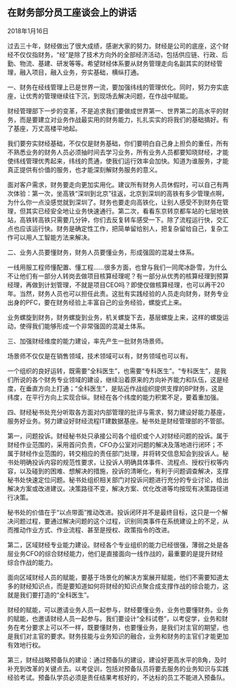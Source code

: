 ## 在财务部分员工座谈会上的讲话

2018年1月16日



过去三十年，财经做出了很大成绩，感谢大家的努力。财经是公司的底座，这个财经不仅仅指财务，“经”是除了技术方向外的全部经济活动，包括供应链、行政、后勤、物流、基建、研发等等。希望财经体系要从财务管理走向名副其实的财经管理，融入项目，融入业务，夯实基础，横纵打通。

一、财务在经线管理上已是世界一流，要加强纬线的管理优化。同时，努力夯实底座，让优秀的管理继续往下沉，到现场去解决问题，在作战中赋能。

财经管理部下一步的变革，不是追求我们要做成世界第一、世界第二的高水平的财务，而是要建立对业务作战最实用的财务能力，扎扎实实的将我们的基础搞好。有了基座，万丈高楼平地起。

我们要夯实财经基础，不仅仅是财务基础，你们要明白自己身上担负的重任，所有不熟悉业务的财务人员必须抽时间去学习业务，所有业务人员都要知晓财经，才能使纬线管理优秀起来，纬线的贯通，使我们运行效率会加快。知道为谁服务，才能真正提供有价值的服务，也才能深刻解财务服务的意义。

面对客户需求，财务要走向更加实用化。建议所有财务人员休假时，可以自己有两次体验：第一次，坐高铁“深圳到北京”往返，北京到深圳的高铁有多少管理点啊，为什么你一点没感觉就到深圳了。财务也要走向高铁化，让别人感受不到财务在管理，但其实已经安全地让业务快速通行。第二次，看看东京转京都车站的七层地铁站，高铁转高铁只需要几分钟，你们去反复转车感受一下。除了流程运行快，交汇点也应该运行快。财务是确定性工作，把简单留给别人，把复杂留给自己，复杂工作可以用人工智能方法来解决。

二、业务人员要懂财务，财务人员要懂业务，形成强固的混凝土体系。

一线用服工程师懂配置、懂工程……很多方面，也曾与我们一同爬冰卧雪，为什么不让他们有一部分人转岗去做项目核算经理呢？有一部分从优秀的核算经理到预算经理，再做到计划管理，不就是项目CEO吗？即使仅做核算经理，也可以再干20年。当然，财务人员也可以担任此责。这批有实践经验的人员走向财务，财务专业出身的PFC，要在财务经验上丰富自己的业务经验，螺旋式上来。

业务螺旋到财务，财务螺旋到业务，机关螺旋下去，基层螺旋上来，这样的螺旋运动，使得我们能够形成一个非常强固的混凝土体系。

三、加强财经维度的能力建设，率先产生一批财务场景师。

场景师不仅仅是在销售领域，技术领域可以有，财务领域也可以有。

一个组织的良好运转，既需要“全科医生”，也需要“专科医生”。“专科医生”，是我们所说的各个财务专业领域的建设，继续沿着原来的方向补齐能力和队伍，这是经度，在垂直方向上打通；“全科医生”，是贴近作战组织提供支撑的BP财务，这是纬度，在平行方向上实现合纵。财经在各个纬度的能力积累不足，要着重加强。

四、财经秘书处充分听取各方面对内部管理的批评与需求，努力建设好能力基座，服务好业务。努力建设好财经流程IT建数据基座。秘书处是财经管理部的不管部。

第一，问题投诉。财经秘书处只承接公司各个组织或个人对财经问题的投诉。属于财经作业范围的，采用首问负责，CFO办公室对问题的解决及落地进行闭环；不属于财经作业范围的，转交相应的责任部门处理，并将转交信息知会到投诉人。秘书处明确投诉内容的规范性要求，让投诉人明确具体事件、流程点、授权行权等内容，以及碰到的困难、想解决的措施，投诉的清晰化，有利于问题调查解决，支撑秘书处快速定位问题。秘书处组织相关部门对投诉问题进行充分的专业讨论，给出解决方案或改进建议。决策路径不变，解决方案、优化改进等均按现有决策路径进行决策。

秘书处的价值在于“以点带面”推动改进。投诉闭环并不是最终目标，这只是一个解决问题过程，要通过解决问题的这个过程，识别同类事件在系统建设上的不足，从而推动作业方式、作业流程、甚至是授权、政策指令的改进。

第二，区域财经专业能力建设。财经各个专业组织的能力已经很强，薄弱之处是各层业务CFO的综合财经能力，他们是直接面向一线作战的，最重要的是提升财经综合作战的能力。

面向区域财经人员的赋能，要基于场景化的解决方案展开赋能，他们不需要知道太多的财经知识点，而是要知道如何将财经的知识点聚合成支撑作战的综合能力，这就是我们要打造的“全科医生”。

财经的赋能，可以邀请业务人员一起参与，财经要懂业务，业务也要懂财务。业务的赋能，也邀请财经人员一起参与。我们要设计“全科试卷”，以考促学，业务和财务在考分要求上可以不一样，既要懂财务，也要懂业务，是我们对主官的期望，也是我们对主官的要求。财务技能与业务知识的融合，业务和财务的主官们才能更加有效地行权。

 第三，财经战略预备队的建设：通过预备队的建设，建设好更高水平的B角，及时补充到改革的关键点去。以考促训，包括对预备队员将要去服务的业务知识与实践经验考试。预备队学员必须是责任结果考核好的，不达标的员工不能进入预备队。

